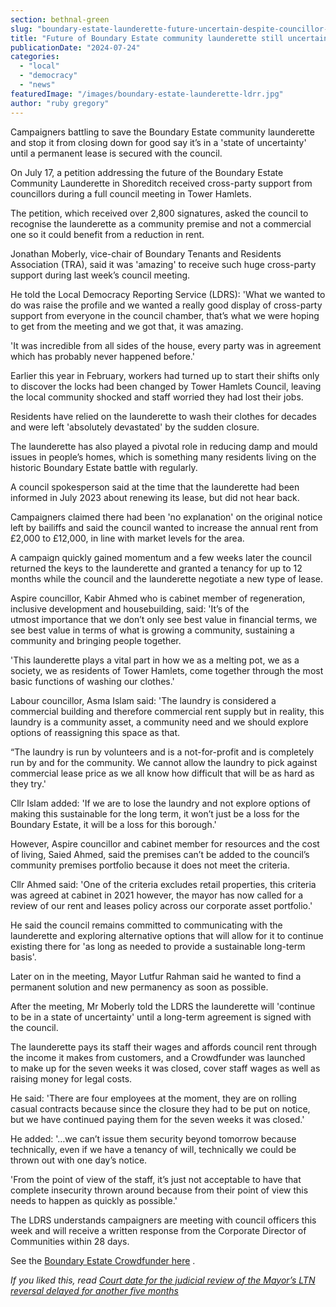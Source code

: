 ```yaml
---
section: bethnal-green
slug: "boundary-estate-launderette-future-uncertain-despite-councillor-support"
title: "Future of Boundary Estate community launderette still uncertain despite support from councillors"
publicationDate: "2024-07-24"
categories: 
  - "local"
  - "democracy"
  - "news"
featuredImage: "/images/boundary-estate-launderette-ldrr.jpg"
author: "ruby gregory"
---
```


Campaigners battling to save the Boundary Estate community launderette and stop it from closing down for good say it’s in a 'state of uncertainty' until a permanent lease is secured with the council.

On July 17, a petition addressing the future of the Boundary Estate Community Launderette in Shoreditch received cross-party support from councillors during a full council meeting in Tower Hamlets.

The petition, which received over 2,800 signatures, asked the council to recognise the launderette as a community premise and not a commercial one so it could benefit from a reduction in rent.

Jonathan Moberly, vice-chair of Boundary Tenants and Residents Association (TRA), said it was 'amazing' to receive such huge cross-party support during last week’s council meeting.

He told the Local Democracy Reporting Service (LDRS): 'What we wanted to do was raise the profile and we wanted a really good display of cross-party support from everyone in the council chamber, that’s what we were hoping to get from the meeting and we got that, it was amazing.

'It was incredible from all sides of the house, every party was in agreement which has probably never happened before.'

Earlier this year in February, workers had turned up to start their shifts only to discover the locks had been changed by Tower Hamlets Council, leaving the local community shocked and staff worried they had lost their jobs.

Residents have relied on the launderette to wash their clothes for decades and were left 'absolutely devastated' by the sudden closure.

The launderette has also played a pivotal role in reducing damp and mould issues in people’s homes, which is something many residents living on the historic Boundary Estate battle with regularly.

A council spokesperson said at the time that the launderette had been informed in July 2023 about renewing its lease, but did not hear back.

Campaigners claimed there had been 'no explanation' on the original notice left by bailiffs and said the council wanted to increase the annual rent from £2,000 to £12,000, in line with market levels for the area.

A campaign quickly gained momentum and a few weeks later the council returned the keys to the launderette and granted a tenancy for up to 12 months while the council and the launderette negotiate a new type of lease.

Aspire councillor, Kabir Ahmed who is cabinet member of regeneration, inclusive development and housebuilding, said: 'It’s of the utmost importance that we don’t only see best value in financial terms, we see best value in terms of what is growing a community, sustaining a community and bringing people together.

'This launderette plays a vital part in how we as a melting pot, we as a society, we as residents of Tower Hamlets, come together through the most basic functions of washing our clothes.'

Labour councillor, Asma Islam said: 'The laundry is considered a commercial building and therefore commercial rent supply but in reality, this laundry is a community asset, a community need and we should explore options of reassigning this space as that.

“The laundry is run by volunteers and is a not-for-profit and is completely run by and for the community. We cannot allow the laundry to pick against commercial lease price as we all know how difficult that will be as hard as they try.'

Cllr Islam added: 'If we are to lose the laundry and not explore options of making this sustainable for the long term, it won’t just be a loss for the Boundary Estate, it will be a loss for this borough.'

However, Aspire councillor and cabinet member for resources and the cost of living, Saied Ahmed, said the premises can’t be added to the council’s community premises portfolio because it does not meet the criteria.

Cllr Ahmed said: 'One of the criteria excludes retail properties, this criteria was agreed at cabinet in 2021 however, the mayor has now called for a review of our rent and leases policy across our corporate asset portfolio.'

He said the council remains committed to communicating with the launderette and exploring alternative options that will allow for it to continue existing there for 'as long as needed to provide a sustainable long-term basis'.

Later on in the meeting, Mayor Lutfur Rahman said he wanted to find a permanent solution and new permanency as soon as possible.

After the meeting, Mr Moberly told the LDRS the launderette will 'continue to be in a state of uncertainty' until a long-term agreement is signed with the council.

The launderette pays its staff their wages and affords council rent through the income it makes from customers, and a Crowdfunder was launched to make up for the seven weeks it was closed, cover staff wages as well as raising money for legal costs.

He said: 'There are four employees at the moment, they are on rolling casual contracts because since the closure they had to be put on notice, but we have continued paying them for the seven weeks it was closed.'

He added: '…we can’t issue them security beyond tomorrow because technically, even if we have a tenancy of will, technically we could be thrown out with one day’s notice.

'From the point of view of the staff, it’s just not acceptable to have that complete insecurity thrown around because from their point of view this needs to happen as quickly as possible.'

The LDRS understands campaigners are meeting with council officers this week and will receive a written response from the Corporate Director of Communities within 28 days.

See the [Boundary Estate Crowdfunder here](https://www.crowdfunder.co.uk/p/save-our-launderette) .

_If you liked this, read_ [_Court date for the judicial review of the Mayor’s LTN reversal delayed for another five months_](https://bethnalgreenlondon.co.uk/new-court-date-announced-low-traffic-neighbourhood-removal-review/)
